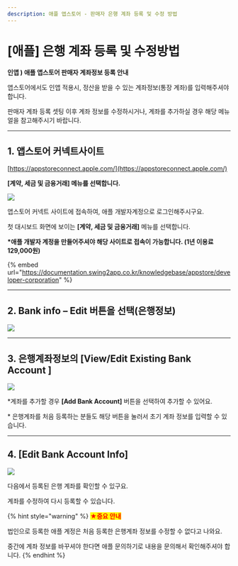 ```yaml
---
description: 애플 앱스토어 - 판매자 은행 계좌 등록 및 수정 방법
---
```


# \[애플] 은행 계좌 등록 및 수정방법

**인앱 ) 애플 앱스토어 판매자 계좌정보 등록 안내**

앱스토어에서도 인앱 적용시, 정산을 받을 수 있는 계좌정보(통장 계좌)를 입력해주셔야 합니다.

판매자 계좌 등록 셋팅 이후 계좌 정보를 수정하시거나, 계좌를 추가하실 경우 해당 메뉴얼을 참고해주시기 바랍니다.

***



## **1. 앱스토어 커넥트사이트**&#x20;

[https://appstoreconnect.apple.com/](https://appstoreconnect.apple.com/)

**\[계약, 세금 및 금융거래] 메뉴를 선택합니다.**

![](https://wp.swing2app.co.kr/wp-content/uploads/2018/10/%EC%95%A0%ED%94%8C%EA%B3%84%EC%A2%8C1.png)

앱스토어 커넥트 사이트에 접속하여, 애플 개발자계정으로 로그인해주시구요.

첫 대시보드 화면에 보이는 **\[계약, 세금 및 금융거래]** 메뉴를 선택합니다.

**\*애플 개발자 계정을 만들어주셔야 해당 사이트로 접속이 가능합니다. (1년 이용료 129,000원)**

{% embed url="https://documentation.swing2app.co.kr/knowledgebase/appstore/developer-corporation" %}

***



## **2. Bank info – Edit 버튼을 선택**(은행정보)

![](https://wp.swing2app.co.kr/wp-content/uploads/2018/10/%EC%95%A0%ED%94%8C%EA%B3%84%EC%A2%8C2.png)

***



## **3. 은행계좌정보의 \[View/Edit Existing Bank Account ]**

![](https://wp.swing2app.co.kr/wp-content/uploads/2018/10/%EC%95%A0%ED%94%8C%EA%B3%84%EC%A2%8C3.png)

\*계좌를 추가할 경우 **\[Add Bank Account]** 버튼을 선택하여 추가할 수 있어요.

\* 은행계좌를 처음 등록하는 분들도 해당 버튼을 눌러서 초기 계좌 정보를 입력할 수 있습니다.

***



## **4. \[Edit Bank Account Info]**&#x20;

![](https://wp.swing2app.co.kr/wp-content/uploads/2018/10/%EC%95%A0%ED%94%8C%EA%B3%84%EC%A2%8C4.png)

다음에서 등록된 은행 계좌를 확인할 수 있구요.

계좌를 수정하여 다시 등록할 수 있습니다.

{% hint style="warning" %}
<mark style="color:red;">**★중요 안내**</mark>

법인으로 등록한 애플 계정은 처음 등록한 은행계좌 정보를  수정할 수 없다고 나와요.

중간에 계좌 정보를 바꾸셔야 한다면 애플 문의하기로 내용을 문의해서 확인해주셔야 합니다.
{% endhint %}

